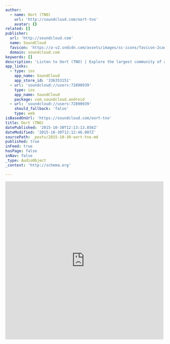 ```yaml
---
author:
  - name: Oort (TNO)
    url: 'http://soundcloud.com/oort-tno'
    avatar: {}
related: []
publisher:
  url: 'http://soundcloud.com'
  name: SoundCloud
  favicon: 'https://a-v2.sndcdn.com/assets/images/sc-icons/favicon-2cadd14b.ico'
  domain: soundcloud.com
keywords: []
description: 'Listen to Oort (TNO) | Explore the largest community of artists, bands, podcasters and creators of music & audio.. South West. 1 Tracks. 5 Followers. Stream Tracks and Playlists from Oort (TNO) on your desktop or mobile device.'
app_links:
  - type: ios
    app_name: SoundCloud
    app_store_id: '336353151'
  - url: 'soundcloud://users:72890939'
    type: ios
    app_name: SoundCloud
    package: com.soundcloud.android
  - url: 'soundcloud://users:72890939'
    should_fallback: 'false'
    type: web
isBasedOnUrl: 'https://soundcloud.com/oort-tno'
title: Oort (TNO)
datePublished: '2015-10-30T12:13:13.856Z'
dateModified: '2015-10-30T12:12:46.007Z'
sourcePath: _posts/2015-10-30-oort-tno.md
published: true
inFeed: true
hasPage: false
inNav: false
_type: AudioObject
_context: 'http://schema.org'

---
```

<iframe src="https://cdn.embedly.com/widgets/media.html?src=https%3A%2F%2Fw.soundcloud.com%2Fplayer%2F%3Fvisual%3Dtrue%26url%3Dhttp%253A%252F%252Fapi.soundcloud.com%252Fusers%252F72890939%26show_artwork%3Dtrue&amp;url=https%3A%2F%2Fsoundcloud.com%2Foort-tno&amp;image=http%3A%2F%2Fi1.sndcdn.com%2Favatars-000163926578-fuhaj6-t500x500.jpg&amp;key=b7d04c9b404c499eba89ee7072e1c4f7&amp;type=text%2Fhtml&amp;schema=soundcloud" width="500" height="500" scrolling="no" frameborder="0" allowfullscreen="allowfullscreen" style=""></iframe>